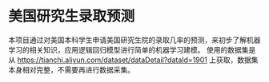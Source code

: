 # 美国研究生录取预测
本项目通过对美国本科学生申请美国研究生院的录取几率的预测，来初步了解机器学习的相关知识，应用逻辑回归模型进行简单的机器学习建模。
使用的数据集是从 https://tianchi.aliyun.com/dataset/dataDetail?dataId=1901 上获取，数据集本身相对完整，不需要再进行数据采集。
